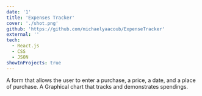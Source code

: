 ```yaml
---
date: '1'
title: 'Expenses Tracker'
cover: './shot.png'
github: 'https://github.com/michaelyaacoub/ExpenseTracker'
external: ''
tech:
  - React.js
  - CSS
  - JSON
showInProjects: true
---
```


A form that allows the user to enter a purchase, a price, a date, and a place of purchase.
A Graphical chart that tracks and demonstrates spendings.